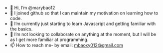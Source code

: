 - 👋 Hi, I’m @marybao12
- 👀 I joined github so that I can maintain my motivation on learning how to code. 
- 🌱 I’m currently just starting to learn Javascript and getting familiar with the basics. 
- 💞️ I’m not looking to collaborate on anything at the moment, but I will be as I get more familiar at programming. 
- 📫 How to reach me- by email: mbaoxy012@gmail.com

<!---
marybao12/marybao12 is a ✨ special ✨ repository because its `README.md` (this file) appears on your GitHub profile.
You can click the Preview link to take a look at your changes.
--->
